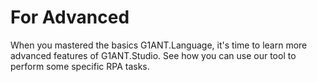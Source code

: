 # For Advanced

When you mastered the basics G1ANT.Language, it's time to learn more advanced features of G1ANT.Studio. See how you can use our tool to perform some specific RPA tasks.
